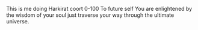 This is me doing Harkirat coort 0-100 
To future self You are enlightened by the wisdom of your soul just traverse your way through the ultimate universe.
